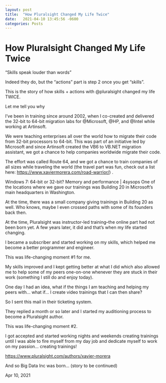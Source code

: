```yaml
---
layout: post
title:  "How Pluralsight Changed My Life Twice"
date:   2021-04-10 13:45:56 -0600
categories: Posts
---
```


# How Pluralsight Changed My Life Twice

“Skills speak louder than words”


Indeed they do, but the “actions” part is step 2 once you get “skills”.

This is the story of how skills + actions with @pluralsight changed my life TWICE.

Let me tell you why

I’ve been in training since around 2002, when I co-created and delivered the 32-bit to 64-bit migration labs for @Microsoft, @HP, and @Intel while working at Artinsoft.

We were teaching enterprises all over the world how to migrate their code from 32-bit processors to 64-bit. This was part of an initiative led by Microsoft and since Artinsoft created the VB6 to VB.NET migration assistant, we got a chance to help companies worldwide migrate their code.

The effort was called Route 64, and we got a chance to train companies of all sizes while traveling the world (the travel part was fun, check out a list here: https://www.xaviermorera.com/road-warrior/) .

Windows 7: 64-bit or 32-bit? Memory and performance | 4sysops
One of the locations where we gave our trainings was Building 20 in Microsoft’s main headquarters in Washington.

At the time, there was a small company giving trainings in Building 20 as well. Who knows, maybe I even crossed paths with some of its founders back then.

At the time, Pluralsight was instructor-led training–the online part had not been born yet. A few years later, it did and that’s when my life started changing.

I became a subscriber and started working on my skills, which helped me become a better programmer and engineer.

This was life-changing moment #1 for me.

My skills improved and I kept getting better at what I did which also allowed me to help some of my peers one-on-one whenever they are stuck in their work (something I still do and enjoy today).

One day I had an idea, what if the things I am teaching and helping my peers with… what if… I create video trainings that I can then share?

So I sent this mail in their ticketing system.


They replied a month or so later and I started my auditioning process to become a Pluralsight author.

This was life-changing moment #2.

I got accepted and started working nights and weekends creating trainings until I was able to fire myself from my day job and dedicate myself to work on my passion… creating trainings!

https://www.pluralsight.com/authors/xavier-morera

And so Big Data Inc was born… (story to be continued)


Apr 10, 2021
